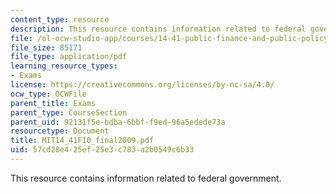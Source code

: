 ```yaml
---
content_type: resource
description: This resource contains information related to federal government.
file: /ol-ocw-studio-app/courses/14-41-public-finance-and-public-policy-fall-2010/57cd28e425ef25e3c783a2b0549c6b33_MIT14_41F10_final2009.pdf
file_size: 85171
file_type: application/pdf
learning_resource_types:
- Exams
license: https://creativecommons.org/licenses/by-nc-sa/4.0/
ocw_type: OCWFile
parent_title: Exams
parent_type: CourseSection
parent_uid: 92131f5e-bdba-6bbf-f9ed-96a5edede73a
resourcetype: Document
title: MIT14_41F10_final2009.pdf
uid: 57cd28e4-25ef-25e3-c783-a2b0549c6b33
---
```

This resource contains information related to federal government.